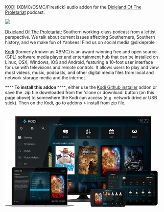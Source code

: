 <a href="https://kodi.tv">KODI<a> (XBMC/OSMC/Firestick) audio addon for the <a href="https://linktr.ee/dixieprole">Dixieland Of The Proletariat</a> podcast.<br>

<img src="https://is5-ssl.mzstatic.com/image/thumb/Podcasts113/v4/3b/20/50/3b2050c5-d426-2f96-fbc8-2478076d02bf/mza_14654939616930357405.jpg/626x0w.webp"><br>

<a href="http://dixieprole.libsyn.com/website">Dixieland Of The Proletariat</a>: Southern working-class podcast from a leftist perspective. We talk about current issues affecting Southerners, Southern history, and we make fun of Yankees! Find us on social media @dixieprole<br>

<a href="https://www.kodi.tv">Kodi</a> (formerly known as XBMC) is an award-winning free and open source (GPL) software media player and entertainment hub that can be installed on Linux, OSX, Windows, iOS and Android, featuring a 10-foot user interface for use with televisions and remote controls. It allows users to play and view most videos, music, podcasts, and other digital media files from local and network storage media and the internet.<br>

<b>^^^^ To install this addon ^^^^</b>, either use the <a href="https://www.tvaddons.co/github-browser-kodi/">Kodi Github installer</a> addon or save the .zip file downloaded from the 'clone or download' button (on this page above) to somewhere the Kodi can access (e.g. network drive or USB stick). Then on the Kodi, go to addons > install from zip file.<br>

<br><a href="http://www.kodi.tv"><img src="https://github.com/leopheard/Audio-Podcasts/blob/master/resources/media/about--devices.jpg?raw=true">
